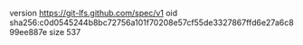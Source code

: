 version https://git-lfs.github.com/spec/v1
oid sha256:c0d0545244b8bc72756a101f70208e57cf55de3327867ffd6e27a6c899ee887e
size 537
